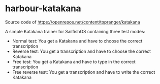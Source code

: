 harbour-katakana
================

Source code of https://openrepos.net/content/topranger/katakana

A simple Katakana trainer for SailfishOS containing three test modes:

  * Normal test: You get a Katakana and have to choose the correct transcription
  * Reverse test: You get a transcription and have to choose the correct Katakana
  * Free test: You get a  Katakana and have to type in the correct transcription
  * Free reverse test: You get a transcription and have to write the correct Katakana